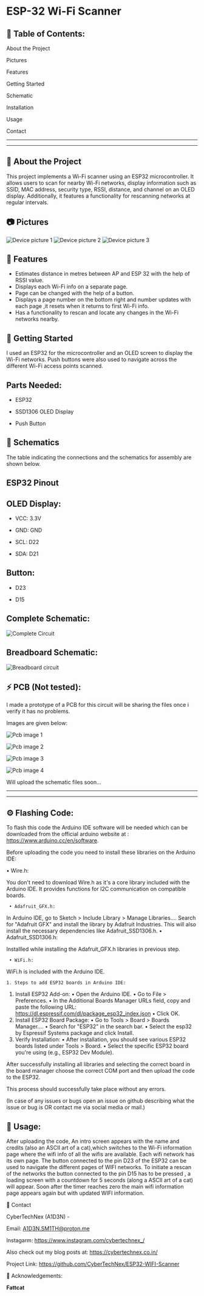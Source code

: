 ESP-32 Wi-Fi Scanner
=====================

📔 Table of Contents:
-------------
About the Project

Pictures

Features

Getting Started

Schematic

Installation

Usage

Contact

-------------
-------------

🔎 About the Project
-------------
This project implements a Wi-Fi scanner using an ESP32 microcontroller. It allows users to scan for nearby Wi-Fi networks, display information such as SSID, MAC address, security type, RSSI, distance, and channel on an OLED display. Additionally, it features a functionality for rescanning networks at regular intervals. 

📷 Pictures
-------------

![Device picture 1](images/oled_1.jpeg)
![Device picture 2](images/oled_2.jpeg)
![Device picture 3](images/oled_3.jpeg)



📝 Features
-------------
* Estimates distance in metres between AP and ESP 32 with the help of RSSI value.
* Displays each Wi-Fi info on a separate page.
* Page can be changed with the help of a button.
* Displays a page number on the bottom right and number updates with each page ,it resets when it returns to first Wi-Fi info.
* Has a functionality to rescan and locate any changes in the Wi-Fi networks nearby.

🧰 Getting Started
-------------
I used an ESP32 for the microcontroller and an OLED screen to display the Wi-Fi networks. Push buttons were also used to navigate across the different Wi-Fi access points scanned.

Parts Needed:
-------------

* ESP32

* SSD1306 OLED Display

* Push Button


🔌 Schematics
-------------
The table indicating the connections and the schematics for assembly are shown below.

ESP32 Pinout 
-------------

## **OLED Display:**

* VCC: 3.3V

* GND: GND

* SCL: D22

* SDA: D21

Button:
-------
* D23

* D15

Complete Schematic:
-------------

![Complete Circuit](images/complete_circuit_diagram.png)

Breadboard Schematic:
-------------

![Breadboard circuit](images/breadboard_circuit.jpg)

⚡ PCB (Not tested):
-------------
I made a prototype of a PCB for this circuit will be sharing the files once i verify it has no problems.

Images are given below:

![Pcb image 1](images/pcb_1.PNG)

![Pcb image 2](images/pcb_2.PNG)

![Pcb image 3](images/pcb_3.PNG)

![Pcb image 4](images/pcb_4.PNG)

Will upload the schematic files soon...

-------------
-------------

⚙️ Flashing Code:
-------------
To flash this code the Arduino IDE software will be needed which can be downloaded from the official arduino website at : https://www.arduino.cc/en/software.



Before uploading the code you need to install these libraries on the Arduino IDE:

  • Wire.h:

You don't need to download Wire.h as it's a core library included with the Arduino IDE. It provides functions for I2C communication on compatible boards. 

     • Adafruit_GFX.h:

In Arduino IDE, go to Sketch > Include Library > Manage Libraries.... 
Search for "Adafruit GFX" and install the library by Adafruit Industries. This will also install the necessary dependencies like Adafruit_SSD1306.h. 
     • Adafruit_SSD1306.h:

Installled while installing the Adafruit_GFX.h libraries in previous step.

     • WiFi.h:

WiFi.h is included with the Arduino IDE.



       
    1. Steps to add ESP32 boards in Arduino IDE:

1. Install ESP32 Add-on:
    • Open the Arduino IDE. 
    • Go to File > Preferences. 
    • In the Additional Boards Manager URLs field, copy and paste the following URL: 
https://dl.espressif.com/dl/package_esp32_index.json
    • Click OK. 
2. Install ESP32 Board Package:
    • Go to Tools > Board > Boards Manager.... 
    • Search for "ESP32" in the search bar. 
    • Select the esp32 by Espressif Systems package and click Install. 
3. Verify Installation:
    • After installation, you should see various ESP32 boards listed under Tools > Board. 
    • Select the specific ESP32 board you're using (e.g., ESP32 Dev Module).


After successfully installing all libraries and selecting the correct board in the board manager choose the correct COM port and then upload the code to the ESP32.

This process should successfully take place without any errors.

(In case of any issues or bugs open an issue on github describing what the issue or bug is OR contact me via social media or mail.)


👀 Usage:
-------------

After uploading the code, An intro screen appears with the name and credits (also an ASCII art of a cat),which switches to the Wi-Fi information page where the wifi info of all the wifis are available. Each wifi network has its own page. The button connected to the pin D23 of the ESP32 can be used to navigate the different pages of WIFI networks. To initiate a rescan of the networks the button connected to the pin D15 has to be pressed , a loading screen with a countdown for 5 seconds (along a ASCII art of a cat) will appear. Soon after the timer reaches zero the main wifi information page appears again but with updated WIFI information.



🤝 Contact

CyberTechNex (A1D3N) - 

Email:
A1D3N.SM1TH@proton.me

Instagarm:
https://www.instagram.com/cybertechnex_/

Also check out my blog posts at:
https://cybertechnex.co.in/




                                     
Project Link: https://github.com/CyberTechNex/ESP32-WIFI-Scanner


💎 Acknowledgements:

**Fattcat**

